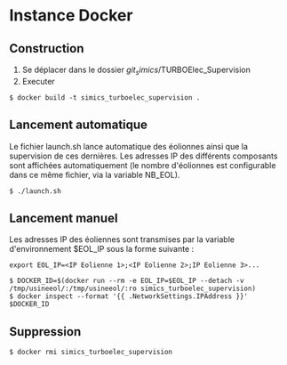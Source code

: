 # Instance Docker

## Construction
1. Se déplacer dans le dossier $git_simics$/TURBOElec_Supervision
2. Executer
```
$ docker build -t simics_turboelec_supervision .
```

## Lancement automatique

Le fichier launch.sh lance automatique des éolionnes ainsi que la supervision de ces dernières. Les adresses IP des différents composants sont affichées automatiquement (le nombre d'éolionnes est configurable dans ce même fichier, via la variable NB_EOL).
```
$ ./launch.sh
```

## Lancement manuel
Les adresses IP des éoliennes sont transmises par la variable d'environnement $EOL_IP sous la forme suivante :
```
export EOL_IP=<IP Eolienne 1>;<IP Eolienne 2>;IP Eolienne 3>...
```

```
$ DOCKER_ID=$(docker run --rm -e EOL_IP=$EOL_IP --detach -v /tmp/usineeol/:/tmp/usineeol/:ro simics_turboelec_supervision)
$ docker inspect --format '{{ .NetworkSettings.IPAddress }}' $DOCKER_ID
```

## Suppression
```
$ docker rmi simics_turboelec_supervision
```
